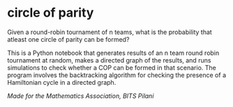 # circle of parity  
Given a round-robin tournament of n teams, what is the probability that atleast one circle of parity can be formed?  

This is a Python notebook that generates results of an n team round robin tournament at random, makes a directed graph of the results, and runs simulations to check whether a COP can be formed in that scenario. The program involves the backtracking algorithm for checking the presence of a Hamiltonian cycle in a directed graph.    

_Made for the Mathematics Association, BITS Pilani_
